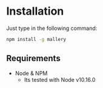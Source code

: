 # Installation

Just type in the following command:

```bash
npm install -g mallery
```

## Requirements

- Node & NPM
  - Its tested with Node v10.16.0
